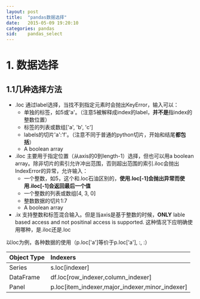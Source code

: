 ```yaml
---
layout: post
title:  "pandas数据选择"
date:   2015-05-09 19:20:10
categories: pandas
sid:    pandas_select
---
```

# 1. 数据选择 #
## 1.1几种选择方法 ##
* .loc 通过label选择，当找不到指定元素时会抛出KeyError，输入可以：
	* 单独的标签，如5或'a'。（注意5被解释成index的label，**并不是**指index的整数位置）
	* 标签的列表或数组['a', 'b', 'c']
	* labels的切片'a':'f'。（注意不同于普通的python切片，开始和结尾**都包括**）
	* A boolean array
* .iloc 主要用于指定位置（从axis的0到length-1）选择，但也可以用a boolean array。除非切片的索引允许冲出范围，否则超出范围的索引.iloc会抛出IndexError的异常，允许输入：
	* 一个整数，如5，这个和.loc石油区别的，**使用.loc[-1]会抛出异常而使用.iloc[-1]会返回最后一个值**
	* 一个整数的列表或数组[4, 3, 0]
	* 整数数据的切片1:7
	* A boolean array
* .ix 支持整数和标签混合输入。但是当axis是基于整数的时候，**ONLY** lable based access and not positinal access is supported. 这种情况下应明确使用哪种，是.iloc还是.loc

以loc为例，各种数据的使用（p.loc['a']等价于p.loc['a'], :, :）	

|Object Type    |Indexers                                       |
|:--------------|:----------------------------------------------|
|Series         |s.loc[indexer]                                 |
|DataFrame      |df.loc[row_indexer,column_indexer]             |
|Panel          |p.loc[item_indexer,major_indexer,minor_indexer]|

